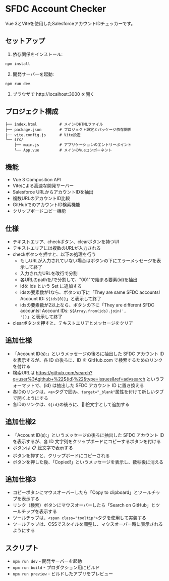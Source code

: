 # SFDC Account Checker

Vue 3とViteを使用したSalesforceアカウントIDチェッカーです。

## セットアップ

1. 依存関係をインストール:
```bash
npm install
```

2. 開発サーバーを起動:
```bash
npm run dev
```

3. ブラウザで http://localhost:3000 を開く

## プロジェクト構成

```
├── index.html          # メインのHTMLファイル
├── package.json        # プロジェクト設定とパッケージ依存関係
├── vite.config.js      # Vite設定
└── src/
    ├── main.js         # アプリケーションのエントリーポイント
    └── App.vue         # メインのVueコンポーネント
```

## 機能

- Vue 3 Composition API
- Viteによる高速な開発サーバー
- Salesforce URLからアカウントIDを抽出
- 複数URLのアカウントID比較
- GitHubでのアカウントID検索機能
- クリップボードコピー機能

## 仕様

- テキストエリア、checkボタン、clearボタンを持つUI
- テキストエリアには複数のURLが入力される
- checkボタンを押すと、以下の処理を行う
    - もしURLが入力されていない場合はボタンの下にエラーメッセージを表示して終了
    - 入力されたURLを改行で分割
    - 各URLのpathを/で分割して、"001"で始まる要素(id)を抽出
    - idを ids という Set に追加する
    - idsの要素数が1なら、ボタンの下に「They are same SFDC accounts! Account ID: <code>${ids[0]}</code>」と表示して終了
    - idsの要素数が2以上なら、ボタンの下に「They are different SFDC accounts! Account IDs: <code>${Array.from(ids).join(', ')}</code>」と表示して終了
- clearボタンを押すと、テキストエリアとメッセージをクリア

## 追加仕様

- 「Account ID(s):」というメッセージの後ろに抽出した SFDC アカウント ID を表示するが、各 ID の後ろに、ID を GitHub.com で検索するためのリンクを付ける
- 検索URLは https://github.com/search?q=user%3Agithub+%22${id}%22&type=issues&ref=advsearch というフォーマットで、{id} は抽出した SFDC アカウント ID に置き換える
- 各IDのリンクは、`<a>`タグで囲み、`target="_blank"`属性を付けて新しいタブで開くようにする
- 各IDのリンクは、<code>${id}</code>の後ろに、🔗 絵文字として追加する

## 追加仕様2

- 「Account ID(s):」というメッセージの後ろに抽出した SFDC アカウント ID を表示するが、各 ID 文字列をクリップボードにコピーするボタンを付ける
- ボタンは 📋 絵文字で表示する
- ボタンを押すと、クリップボードにコピーされる
- ボタンを押した後、「Copied!」というメッセージを表示し、数秒後に消える

## 追加仕様3

- コピーボタンにマウスオーバーしたら「Copy to clipboard」とツールチップを表示する
- リンク（検索）ボタンにマウスオーバーしたら「Search on GitHub」とツールチップを表示する
- ツールチップは、`<span class="tooltip">`タグを使用して実装する
- ツールチップは、CSSでスタイルを調整し、マウスオーバー時に表示されるようにする

## スクリプト

- `npm run dev` - 開発サーバーを起動
- `npm run build` - プロダクション用にビルド
- `npm run preview` - ビルドしたアプリをプレビュー
